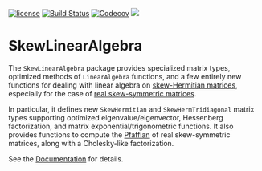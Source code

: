 
[![license](https://img.shields.io/github/license/mashape/apistatus.svg?maxAge=2592000)](https://github.com/JuliaLinearAlgebra/SkewLinearAlgebra.jl/blob/main/LICENSE)
[![Build Status](https://github.com/JuliaLinearAlgebra/IterativeSolvers.jl/workflows/CI/badge.svg)](https://github.com/JuliaLinearAlgebra/SkewLinearAlgebra.jl/actions)
[![Codecov](http://codecov.io/github/JuliaLinearAlgebra/SkewLinearAlgebra.jl/coverage.svg?branch=main)](http://codecov.io/github/JuliaLinearAlgebra/SkewLinearAlgebra.jl?branch=main)
[![](https://img.shields.io/badge/docs-latest-blue.svg)](https://julialinearalgebra.github.io/SkewLinearAlgebra.jl/dev/)

# SkewLinearAlgebra

The `SkewLinearAlgebra` package provides specialized matrix types, optimized methods of `LinearAlgebra` functions, and a few entirely new functions for dealing with linear algebra on [skew-Hermitian matrices](https://en.wikipedia.org/wiki/Skew-Hermitian_matrix), especially for the case of [real skew-symmetric matrices](https://en.wikipedia.org/wiki/Skew-symmetric_matrix).

In particular, it defines new `SkewHermitian` and `SkewHermTridiagonal` matrix types supporting optimized eigenvalue/eigenvector,
Hessenberg factorization, and matrix exponential/trigonometric functions.  It also provides functions to compute the
[Pfaffian](https://en.wikipedia.org/wiki/Pfaffian) of real skew-symmetric matrices, along with a Cholesky-like factorization.

See the [Documentation](https://julialinearalgebra.github.io/SkewLinearAlgebra.jl/dev/) for details.
